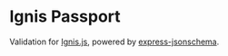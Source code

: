 # Ignis Passport

Validation for [Ignis.js](https://github.com/jluchiji/ignis),
powered by [express-jsonschema](https://www.npmjs.com/package/express-jsonschema).
